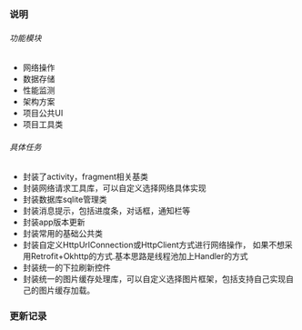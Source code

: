 ### 说明

###### 功能模块

- 网络操作
- 数据存储
- 性能监测
- 架构方案
- 项目公共UI
- 项目工具类

###### 具体任务

- 封装了activity，fragment相关基类
- 封装网络请求工具库，可以自定义选择网络具体实现
- 封装数据库sqlite管理类
- 封装消息提示，包括进度条，对话框，通知栏等
- 封装app版本更新
- 封装常用的基础公共类
- 封装自定义HttpUrlConnection或HttpClient方式进行网络操作，
  如果不想采用Retrofit+Okhttp的方式.基本思路是线程池加上Handler的方式
- 封装统一的下拉刷新控件
- 封装统一的图片缓存处理库，可以自定义选择图片框架，包括支持自己实现自己的图片缓存加载。


### 更新记录


  